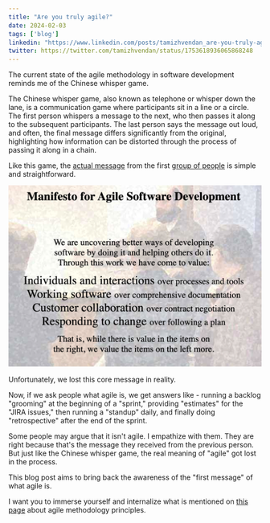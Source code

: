 ```yaml
---
title: "Are you truly agile?"
date: 2024-02-03
tags: ['blog']
linkedin: "https://www.linkedin.com/posts/tamizhvendan_are-you-truly-agile-activity-7159383797493329920-7d1l"
twitter: https://twitter.com/tamizhvendan/status/1753618936065868248
---
```


The current state of the agile methodology in software development reminds me of the Chinese whisper game. 

The Chinese whisper game, also known as telephone or whisper down the lane, is a communication game where participants sit in a line or a circle. The first person whispers a message to the next, who then passes it along to the subsequent participants. The last person says the message out loud, and often, the final message differs significantly from the original, highlighting how information can be distorted through the process of passing it along in a chain. 

Like this game, the [actual message](https://agilemanifesto.org/) from the first [group of people](https://agilemanifesto.org/history.html) is simple and straightforward.

![](/assets/images/blog/agile-manifesto.png)

Unfortunately, we lost this core message in reality.

Now, if we ask people what agile is, we get answers like - running a backlog "grooming" at the beginning of a "sprint," providing "estimates" for the "JIRA issues," then running a "standup" daily, and finally doing "retrospective" after the end of the sprint.

Some people may argue that it isn't agile. I empathize with them. They are right because that's the message they received from the previous person. But just like the Chinese whisper game, the real meaning of "agile" got lost in the process.

This blog post aims to bring back the awareness of the "first message" of what agile is.

I want you to immerse yourself and internalize what is mentioned on [this page](https://agilemanifesto.org/principles.html) about agile methodology principles.